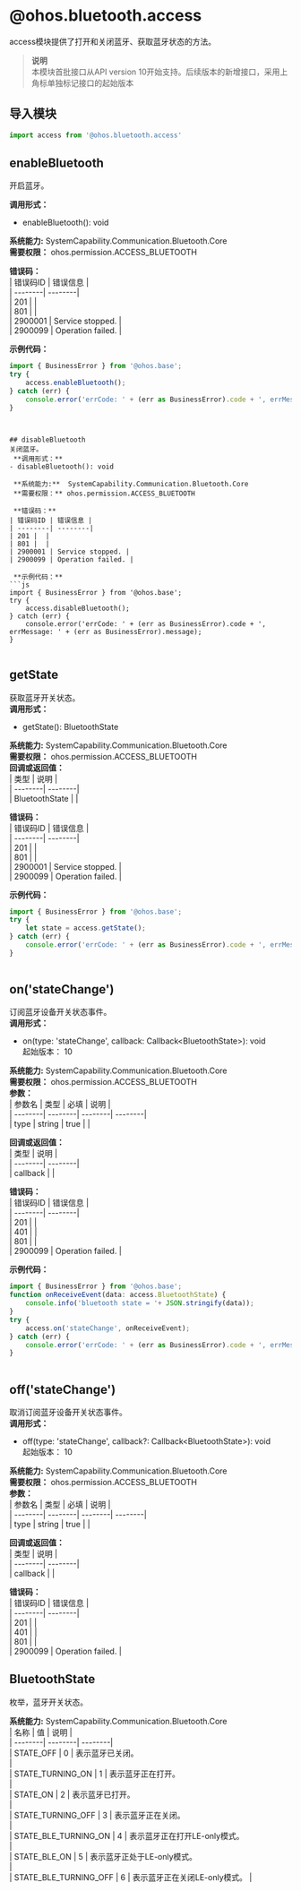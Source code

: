 # @ohos.bluetooth.access    
access模块提供了打开和关闭蓝牙、获取蓝牙状态的方法。  
> **说明**   
>本模块首批接口从API version 10开始支持。后续版本的新增接口，采用上角标单独标记接口的起始版本  
  
## 导入模块  
  
```js    
import access from '@ohos.bluetooth.access'    
```  
    
## enableBluetooth    
开启蓝牙。  
  
  
 **调用形式：**     
- enableBluetooth(): void  
  
 **系统能力:**  SystemCapability.Communication.Bluetooth.Core  
 **需要权限：** ohos.permission.ACCESS_BLUETOOTH    
    
 **错误码：**     
| 错误码ID | 错误信息 |  
| --------| --------|  
| 201 |  |  
| 801 |  |  
| 2900001 | Service stopped. |  
| 2900099 | Operation failed. |  
    
 **示例代码：**   
```js    
import { BusinessError } from '@ohos.base';  
try {  
    access.enableBluetooth();  
} catch (err) {  
    console.error('errCode: ' + (err as BusinessError).code + ', errMessage: ' + (err as BusinessError).message);  
}  
```  
    
```    
  
    
## disableBluetooth    
关闭蓝牙。  
 **调用形式：**     
- disableBluetooth(): void  
  
 **系统能力:**  SystemCapability.Communication.Bluetooth.Core  
 **需要权限：** ohos.permission.ACCESS_BLUETOOTH    
    
 **错误码：**     
| 错误码ID | 错误信息 |  
| --------| --------|  
| 201 |  |  
| 801 |  |  
| 2900001 | Service stopped. |  
| 2900099 | Operation failed. |  
    
 **示例代码：**   
```js    
import { BusinessError } from '@ohos.base';  
try {  
    access.disableBluetooth();  
} catch (err) {  
    console.error('errCode: ' + (err as BusinessError).code + ', errMessage: ' + (err as BusinessError).message);  
}  
    
```    
  
    
## getState    
获取蓝牙开关状态。  
 **调用形式：**     
- getState(): BluetoothState  
  
 **系统能力:**  SystemCapability.Communication.Bluetooth.Core  
 **需要权限：** ohos.permission.ACCESS_BLUETOOTH    
 **回调或返回值：**     
| 类型 | 说明 |  
| --------| --------|  
| BluetoothState |  |  
    
    
 **错误码：**     
| 错误码ID | 错误信息 |  
| --------| --------|  
| 201 |  |  
| 801 |  |  
| 2900001 | Service stopped. |  
| 2900099 | Operation failed. |  
    
 **示例代码：**   
```js    
import { BusinessError } from '@ohos.base';  
try {  
    let state = access.getState();  
} catch (err) {  
    console.error('errCode: ' + (err as BusinessError).code + ', errMessage: ' + (err as BusinessError).message);  
}  
    
```    
  
    
## on('stateChange')    
订阅蓝牙设备开关状态事件。  
 **调用形式：**     
    
- on(type: 'stateChange', callback: Callback\<BluetoothState>): void    
起始版本： 10  
  
 **系统能力:**  SystemCapability.Communication.Bluetooth.Core  
 **需要权限：** ohos.permission.ACCESS_BLUETOOTH    
 **参数：**     
| 参数名 | 类型 | 必填 | 说明 |  
| --------| --------| --------| --------|  
| type | string | true |  |  
    
 **回调或返回值：**     
| 类型 | 说明 |  
| --------| --------|  
| callback |  |  
    
    
 **错误码：**     
| 错误码ID | 错误信息 |  
| --------| --------|  
| 201 |  |  
| 401 |  |  
| 801 |  |  
| 2900099 | Operation failed. |  
    
 **示例代码：**   
```js    
import { BusinessError } from '@ohos.base';  
function onReceiveEvent(data: access.BluetoothState) {  
    console.info('bluetooth state = '+ JSON.stringify(data));  
}  
try {  
    access.on('stateChange', onReceiveEvent);  
} catch (err) {  
    console.error('errCode: ' + (err as BusinessError).code + ', errMessage: ' + (err as BusinessError).message);  
}  
    
```    
  
    
## off('stateChange')    
取消订阅蓝牙设备开关状态事件。  
 **调用形式：**     
    
- off(type: 'stateChange', callback?: Callback\<BluetoothState>): void    
起始版本： 10  
  
 **系统能力:**  SystemCapability.Communication.Bluetooth.Core  
 **需要权限：** ohos.permission.ACCESS_BLUETOOTH    
 **参数：**     
| 参数名 | 类型 | 必填 | 说明 |  
| --------| --------| --------| --------|  
| type | string | true |  |  
    
 **回调或返回值：**     
| 类型 | 说明 |  
| --------| --------|  
| callback |  |  
    
    
 **错误码：**     
| 错误码ID | 错误信息 |  
| --------| --------|  
| 201 |  |  
| 401 |  |  
| 801 |  |  
| 2900099 | Operation failed. |  
    
## BluetoothState    
枚举，蓝牙开关状态。    
    
 **系统能力:**  SystemCapability.Communication.Bluetooth.Core    
| 名称 | 值 | 说明 |  
| --------| --------| --------|  
| STATE_OFF | 0 | 表示蓝牙已关闭。<br/> |  
| STATE_TURNING_ON | 1 | 表示蓝牙正在打开。<br/> |  
| STATE_ON | 2 | 表示蓝牙已打开。<br/> |  
| STATE_TURNING_OFF | 3 | 表示蓝牙正在关闭。<br/> |  
| STATE_BLE_TURNING_ON | 4 | 表示蓝牙正在打开LE-only模式。<br/> |  
| STATE_BLE_ON | 5 | 表示蓝牙正处于LE-only模式。<br/> |  
| STATE_BLE_TURNING_OFF | 6 | 表示蓝牙正在关闭LE-only模式。 |  
